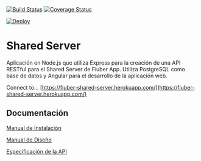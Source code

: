 [![Build Status](https://travis-ci.org/fi-ubers/shared-server.svg?branch=master)](https://travis-ci.org/fi-ubers/shared-server)
[![Coverage Status](https://coveralls.io/repos/github/fi-ubers/shared-server/badge.svg?branch=master)](https://coveralls.io/github/fi-ubers/shared-server?branch=master)

[![Deploy](https://www.herokucdn.com/deploy/button.svg)](https://heroku.com/deploy)

# Shared Server

Aplicación en Node.js que utiliza Express para la creación de una API RESTful para el Shared Server de Fiuber App. Utiliza PostgreSQL como base de datos y Angular para el desarrollo de la aplicación web.

Connect to... [https://fiuber-shared-server.herokuapp.com/](https://fiuber-shared-server.herokuapp.com/)

## Documentación

[Manual de Instalación](https://github.com/fi-ubers/shared-server/blob/master/docs/InstallationManual.md)

[Manual de Diseño](https://github.com/fi-ubers/shared-server/blob/master/docs/DesignManual.md)

[Especificación de la API](https://github.com/fi-ubers/shared-server/blob/master/docs/llevameAPI.yml)
